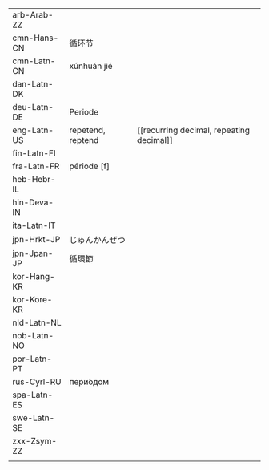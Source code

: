 | | | |
|-|-|-|
| arb-Arab-ZZ |  |  |
| cmn-Hans-CN | 循环节 |  |
| cmn-Latn-CN | xúnhuán jié |  |
| dan-Latn-DK |  |  |
| deu-Latn-DE | Periode |  |
| eng-Latn-US | repetend, reptend | [[recurring decimal, repeating decimal]] |
| fin-Latn-FI |  |  |
| fra-Latn-FR | période [f] |  |
| heb-Hebr-IL |  |  |
| hin-Deva-IN |  |  |
| ita-Latn-IT |  |  |
| jpn-Hrkt-JP | じゅんかんぜつ |  |
| jpn-Jpan-JP | 循環節 |  |
| kor-Hang-KR |  |  |
| kor-Kore-KR |  |  |
| nld-Latn-NL |  |  |
| nob-Latn-NO |  |  |
| por-Latn-PT |  |  |
| rus-Cyrl-RU | пери́одом |  |
| spa-Latn-ES |  |  |
| swe-Latn-SE |  |  |
| zxx-Zsym-ZZ |  |  |
|  |  |  |